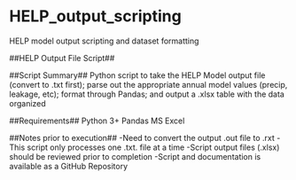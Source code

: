 # HELP_output_scripting
HELP model output scripting and dataset formatting

##HELP Output File Script##


##Script Summary##
Python script to take the HELP Model output file (convert to .txt first);
parse out the appropriate annual model values (precip, leakage, etc);
format through Pandas;
and output a .xlsx table with the data organized

##Requirements##
Python 3+
Pandas
MS Excel

##Notes prior to execution##
-Need to convert the output .out file to .rxt
-This script only processes one .txt. file at a time
-Script output files (.xlsx) should be reviewed prior to completion
-Script and documentation is available as a GitHub Repository
